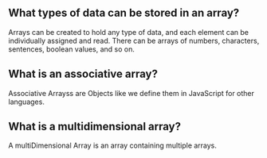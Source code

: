 ## What types of data can be stored in an array?
Arrays can be created to hold any type of data, and each element can be individually assigned and read. There can be arrays of numbers, characters, sentences, boolean values, and so on.

## What is an associative array?
Associative Arrayss are Objects like we define them in JavaScript for other languages.

## What is a multidimensional array?
A multiDimensional Array is an array containing multiple arrays.